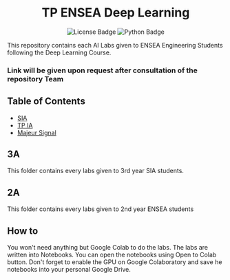 <h1   align="center">
TP ENSEA Deep Learning
</h1>

<div id="badges" align="center">
  <img src="https://img.shields.io/github/license/thad75/OptionAI"  alt="License Badge"/>
  <img src="https://img.shields.io/github/languages/top/thad75/OptionAI" alt="Python Badge"/>
</div> 

This repository contains each AI Labs given to ENSEA Engineering Students following the Deep Learning Course.

### Link will be given upon request after consultation of the repository Team 

## Table of Contents

* [SIA](3A/SIA)
* [TP IA](2A/Option%20IA)
* [Majeur Signal](2A/Majeure%20Signal)

## 3A

This folder contains every labs given to 3rd year SIA students. 

## 2A

This folder contains every labs given to 2nd year ENSEA students  

## How to 

You won't need anything but Google Colab to do the labs. The labs are written into Notebooks. You can open the notebooks using Open to Colab button. Don't forget to enable the GPU on Google Colaboratory and save he notebooks into your personal Google Drive.
